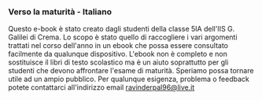 ### Verso la maturità - Italiano

Questo e-book è stato creato dagli studenti della classe 5IA dell'IIS G. Galilei di Crema.
Lo scopo è stato quello di raccogliere i vari argomenti trattati nel corso dell'anno in un ebook che possa essere consultato facilmente da qualunque dispositivo.
L'ebook non è completo e non sostituisce il libri di testo scolastico ma è un aiuto soprattutto per gli studenti che devono affrontare l'esame di maturità.
Speriamo possa tornare utile ad un ampio pubblico.
Per qualunque esigenza, problema o feedback potete contattarci all'indirizzo email ravinderpal96@live.it


